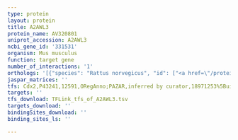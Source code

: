 ```yaml
---
type: protein
layout: protein
title: A2AWL3
protein_name: AV320801
uniprot_accession: A2AWL3
ncbi_gene_id: '331531'
organism: Mus musculus
function: target gene
number_of_interactions: '1'
orthologs: '[{"species": "Rattus norvegicus", "id": ["<a href=\"/protein/d4a8c3\">D4A8C3</a>"]}]'
jaspar_matrices: ''
tfs: Cdx2,P43241,12591,ORegAnno;PAZAR,inferred by curator,18971253%5Buid%5D+OR+26578589%5Buid%5D,No
targets: ''
tfs_download: TFLink_tfs_of_A2AWL3.tsv
targets_download: ''
bindingSites_download: ''
binding_sites_ls: ''

---
```

